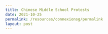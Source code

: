 ```yaml
---
title: Chinese Middle School Protests
date: 2021-10-25
permalink: /resources/connexionsg/permalink
layout: post
---
```

